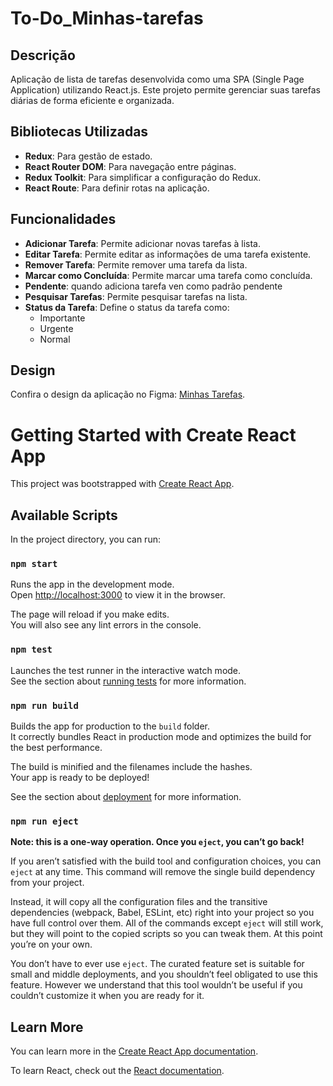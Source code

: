 # To-Do_Minhas-tarefas

## Descrição
Aplicação de lista de tarefas desenvolvida como uma SPA (Single Page Application) utilizando React.js. Este projeto permite gerenciar suas tarefas diárias de forma eficiente e organizada.

## Bibliotecas Utilizadas
- **Redux**: Para gestão de estado.
- **React Router DOM**: Para navegação entre páginas.
- **Redux Toolkit**: Para simplificar a configuração do Redux.
- **React Route**: Para definir rotas na aplicação.

## Funcionalidades
- **Adicionar Tarefa**: Permite adicionar novas tarefas à lista.
- **Editar Tarefa**: Permite editar as informações de uma tarefa existente.
- **Remover Tarefa**: Permite remover uma tarefa da lista.
- **Marcar como Concluída**: Permite marcar uma tarefa como concluída.
- **Pendente**: quando adiciona tarefa ven como padrão pendente
- **Pesquisar Tarefas**: Permite pesquisar tarefas na lista.
- **Status da Tarefa**: Define o status da tarefa como:
  - Importante
  - Urgente
  - Normal

## Design
Confira o design da aplicação no Figma:
[Minhas Tarefas](https://www.figma.com/design/THHYAAsx1gJM0XUaF7qiOk/Minhas-Tarefas?node-id=0-1&t=BxG2X7IhhoCvywwE-0).



# Getting Started with Create React App

This project was bootstrapped with [Create React App](https://github.com/facebook/create-react-app).

## Available Scripts

In the project directory, you can run:

### `npm start`

Runs the app in the development mode.\
Open [http://localhost:3000](http://localhost:3000) to view it in the browser.

The page will reload if you make edits.\
You will also see any lint errors in the console.

### `npm test`

Launches the test runner in the interactive watch mode.\
See the section about [running tests](https://facebook.github.io/create-react-app/docs/running-tests) for more information.

### `npm run build`

Builds the app for production to the `build` folder.\
It correctly bundles React in production mode and optimizes the build for the best performance.

The build is minified and the filenames include the hashes.\
Your app is ready to be deployed!

See the section about [deployment](https://facebook.github.io/create-react-app/docs/deployment) for more information.

### `npm run eject`

**Note: this is a one-way operation. Once you `eject`, you can’t go back!**

If you aren’t satisfied with the build tool and configuration choices, you can `eject` at any time. This command will remove the single build dependency from your project.

Instead, it will copy all the configuration files and the transitive dependencies (webpack, Babel, ESLint, etc) right into your project so you have full control over them. All of the commands except `eject` will still work, but they will point to the copied scripts so you can tweak them. At this point you’re on your own.

You don’t have to ever use `eject`. The curated feature set is suitable for small and middle deployments, and you shouldn’t feel obligated to use this feature. However we understand that this tool wouldn’t be useful if you couldn’t customize it when you are ready for it.

## Learn More

You can learn more in the [Create React App documentation](https://facebook.github.io/create-react-app/docs/getting-started).

To learn React, check out the [React documentation](https://reactjs.org/).
